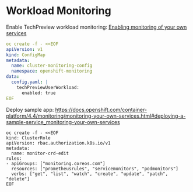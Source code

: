 # Workload Monitoring

Enable TechPreview workload monitoring: [Enabling monitoring of your own services
](https://docs.openshift.com/container-platform/4.4/monitoring/monitoring-your-own-services.html#enabling-monitoring-of-your-own-services_monitoring-your-own-services)


```yaml
oc create -f - <<EOF
apiVersion: v1
kind: ConfigMap
metadata:
  name: cluster-monitoring-config
  namespace: openshift-monitoring
data:
  config.yaml: |
    techPreviewUserWorkload:
      enabled: true
EOF
```


Deploy sample app: https://docs.openshift.com/container-platform/4.4/monitoring/monitoring-your-own-services.html#deploying-a-sample-service_monitoring-your-own-services

```
oc create -f - <<EOF
kind: ClusterRole
apiVersion: rbac.authorization.k8s.io/v1
metadata:
  name: monitor-crd-edit
rules:
- apiGroups: ["monitoring.coreos.com"]
  resources: ["prometheusrules", "servicemonitors", "podmonitors"]
  verbs: ["get", "list", "watch", "create", "update", "patch", "delete"]
EOF
```